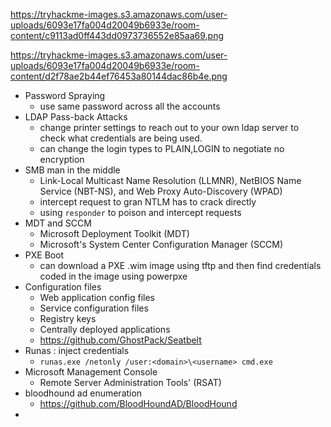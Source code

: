 
https://tryhackme-images.s3.amazonaws.com/user-uploads/6093e17fa004d20049b6933e/room-content/c9113ad0ff443dd0973736552e85aa69.png

https://tryhackme-images.s3.amazonaws.com/user-uploads/6093e17fa004d20049b6933e/room-content/d2f78ae2b44ef76453a80144dac86b4e.png


- Password Spraying
	- use same password across all the accounts
- LDAP Pass-back Attacks
	- change printer settings to reach out to your own ldap server to check what credentials are being used.
	- can change the login types to PLAIN,LOGIN to negotiate no encryption
- SMB man in the middle
	- Link-Local Multicast Name Resolution (LLMNR),  NetBIOS Name Service (NBT-NS), and Web Proxy Auto-Discovery (WPAD)
	- intercept request to gran NTLM has to crack directly
	- using `responder` to poison and intercept requests
- MDT and SCCM
	- Microsoft Deployment Toolkit (MDT) 
	- Microsoft's System Center Configuration Manager (SCCM)
- PXE Boot
	- can download a PXE .wim image using tftp and then find credentials coded in the image using powerpxe
- Configuration files
	- Web application config files
	- Service configuration files
	- Registry keys
	- Centrally deployed applications
	- https://github.com/GhostPack/Seatbelt
- Runas : inject credentials 
	- `runas.exe /netonly /user:<domain>\<username> cmd.exe`
- Microsoft Management Console
	- Remote Server Administration Tools' (RSAT) 
- bloodhound ad enumeration
	- https://github.com/BloodHoundAD/BloodHound
- 
